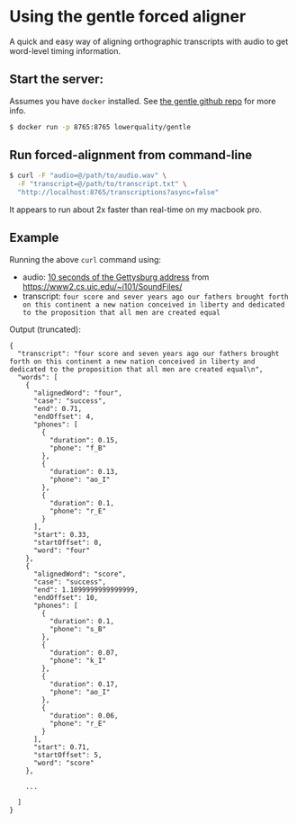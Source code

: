 # Using the gentle forced aligner

A quick and easy way of aligning orthographic transcripts with audio to get word-level timing information.

## Start the server:
Assumes you have `docker` installed. See [the gentle github repo](https://github.com/lowerquality/gentle) for more info.

```bash
$ docker run -p 8765:8765 lowerquality/gentle
```

## Run forced-alignment from command-line
```bash
$ curl -F "audio=@/path/to/audio.wav" \
  -F "transcript=@/path/to/transcript.txt" \
  "http://localhost:8765/transcriptions?async=false"
```

It appears to run about 2x faster than real-time on my macbook pro.

## Example
Running the above `curl` command using:

- audio: [10 seconds of the Gettysburg address](https://www2.cs.uic.edu/~i101/SoundFiles/gettysburg10.wav) from https://www2.cs.uic.edu/~i101/SoundFiles/
- transcript: `four score and sever years ago our fathers brought forth on this continent a new nation conceived in liberty and dedicated to the proposition that all men are created equal`

Output (truncated):
```
{
  "transcript": "four score and seven years ago our fathers brought forth on this continent a new nation conceived in liberty and dedicated to the proposition that all men are created equal\n",
  "words": [
    {
      "alignedWord": "four",
      "case": "success",
      "end": 0.71,
      "endOffset": 4,
      "phones": [
        {
          "duration": 0.15,
          "phone": "f_B"
        },
        {
          "duration": 0.13,
          "phone": "ao_I"
        },
        {
          "duration": 0.1,
          "phone": "r_E"
        }
      ],
      "start": 0.33,
      "startOffset": 0,
      "word": "four"
    },
    {
      "alignedWord": "score",
      "case": "success",
      "end": 1.1099999999999999,
      "endOffset": 10,
      "phones": [
        {
          "duration": 0.1,
          "phone": "s_B"
        },
        {
          "duration": 0.07,
          "phone": "k_I"
        },
        {
          "duration": 0.17,
          "phone": "ao_I"
        },
        {
          "duration": 0.06,
          "phone": "r_E"
        }
      ],
      "start": 0.71,
      "startOffset": 5,
      "word": "score"
    },
    
    ...
    
  ]
}
```

